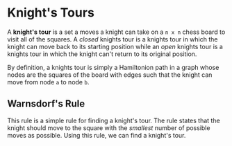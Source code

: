 # Knight's Tours
A **knight's tour** is a set a moves a knight can take on a `n x n` chess board to visit all of the squares. A *closed* knights tour is a knights tour in which the knight can move back to its starting position while an *open* knights tour is a knights tour in which the knight can't return to its original position.

By definition, a knights tour is simply a Hamiltonion path in a graph whose nodes are the squares of the board with edges such that the knight can move from node `a` to node `b`.

## Warnsdorf's Rule
This rule is a simple rule for finding a knight's tour. The rule states that the knight should move to the square with the *smallest* number of possible moves as possible. Using this rule, we can find a knight's tour.